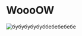 # WoooOW
![бубубубубуббебебебебе](https://github.com/user-attachments/assets/8d74abaf-c459-47cf-82a1-9c48a2c0c89e)
